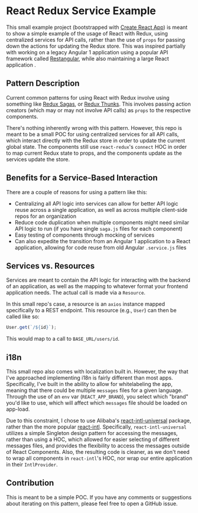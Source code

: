 # React Redux Service Example

This small example project (bootstrapped with [Create React App](https://github.com/facebookincubator/create-react-app)) is meant to show a simple example of the usage of React with Redux, using centralized services for API calls, rather than the use of `props` for passing down the actions for updating the Redux store. This was inspired partially with working on a legacy Angular 1 application using a popular API framework called [Restangular](https://github.com/mgonto/restangular), while also maintaining a large React application .

## Pattern Description

Current common patterns for using React with Redux involve using something like [Redux Sagas](https://github.com/redux-saga/redux-saga), or [Redux Thunks](https://github.com/reduxjs/redux-thunk). This involves passing action creators (which may or may not involve API calls) as `props` to the respective components.

There's nothing inherently wrong with this pattern. However, this repo is meant to be a small POC for using centralized services for all API calls, which interact directly with the Redux store in order to update the current global state. The components still use `react-redux`'s `connect` HOC in order to map current Redux state to props, and the components update as the services update the store.

## Benefits for a Service-Based Interaction

There are a couple of reasons for using a pattern like this:

- Centralizing all API logic into services can allow for better API logic reuse across a single application, as well as across multiple client-side repos for an organization
- Reduce code duplication when multiple components might need similar API logic to run (if you have single `saga.js` files for each component)
- Easy testing of components through mocking of services
- Can also expedite the transition from an Angular 1 application to a React application, allowing for code reuse from old Angular `.service.js` files

## Services vs. Resources

Services are meant to contain the API logic for interacting with the backend of an application, as well as the mapping to whatever format your frontend application needs. The actual call is made via a `Resource`.

In this small repo's case, a resource is an `axios` instance mapped specifically to a REST endpoint. This resource (e.g., `User`) can then be called like so:

```javascript
User.get(`/${id}`);
```

This would map to a call to `BASE_URL/users/id`.

## i18n

This small repo also comes with localization built in. However, the way that I've approached implementing i18n is fairly different than most apps. Specifically, I've built in the ability to allow for whitelabeling the app, meaning that there could be multiple `messages` files for a given language. Through the use of an `env` var (`REACT_APP_BRAND`), you select which "brand" you'd like to use, which will affect which `messages` file should be loaded on app-load.

Due to this constraint, I chose to use Alibaba's [react-intl-universal](https://github.com/alibaba/react-intl-universal) package, rather than the more popular [react-intl](https://github.com/yahoo/react-intl). Specifically, `react-intl-universal` utilizes a simple Singleton design pattern for accessing the messages, rather than using a HOC, which allowed for easier selecting of different messages files, and provides the flexibility to access the messages outside of React Components. Also, the resulting code is cleaner, as we don't need to wrap all components in `react-intl`'s HOC, nor wrap our entire application in their `IntlProvider`.

## Contribution

This is meant to be a simple POC. If you have any comments or suggestions about iterating on this pattern, please feel free to open a GitHub issue.
